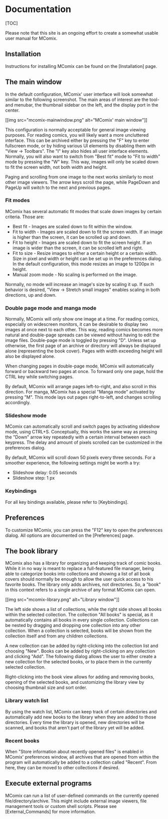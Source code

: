 Documentation
===

[TOC]

Please note that this site is an ongoing effort to create a somewhat usable user manual for MComix.

Installation
---

Instructions for installing MComix can be found on the [Installation] page.


The main window
---

In the default configuration, MComix' user interface will look somewhat similar to the following screenshot. The main areas of interest are the tool- and menubar, the thumbnail sidebar on the left, and the display port in the center.

[[img src="mcomix-mainwindow.png" alt="MComix' main window"]]

This configuration is normally acceptable for general image viewing purposes. For reading comics, you will likely want a more uncluttered interface. This can be archived either by pressing the "F" key to enter fullscreen mode, or by hiding various UI elements by disabling them with "View &rarr; Toolbars". The "I" key also hides all user interface elements. Normally, you will also want to switch from "Best fit" mode to "Fit to width" mode by pressing the "W" key. This way, images will only be scaled down to fit the screen width, not both width and height.

Paging and scrolling from one image to the next works similarly to most other image viewers. The arrow keys scroll the page, while PageDown and PageUp will switch to the next and previous pages.

### Fit modes ###

MComix has several automatic fit modes that scale down images by certain criteria. Those are:

- Best fit - Images are scaled down to fit within the window.
- Fit to width - Images are scaled down to fit the screen width. If an image is higher than the screen, it can be scrolled up and down.
- Fit to height - Images are scaled down to fit the screen height. If an image is wider than the screen,
it can be scrolled left and right.
- Fit to size - Resize images to either a certain height or a certain width. Size in pixel and width or height can be set up in the preferences dialog. In the default configuration, this mode resizes an image to 1200px in height.
- Manual zoom mode - No scaling is performed on the image.

Normally, no mode will increase an image's size by scaling it up. If such behavior is desired, "View &rarr; Stretch small images" enables scaling in both directions, up and down.

### Double page mode and manga mode ###

Normally, MComix will only show one image at a time. For reading comics, especially on widescreen monitors, it can be desirable to display two images at once next to each other. This way, reading comics becomes more natural and double-page spreads can be viewed without having to edit the image files. Double-page mode is toggled by pressing "D". Unless set up otherwise, the first page of an archive or directory will always be displayed alone (representing the book cover). Pages with width exceeding height will also be displayed alone.

When changing pages in double-page mode, MComix will automatically forward or backward two pages at once. To forward only one page, hold the CTRL key while switching pages.

By default, MComix will arrange pages left-to-right, and also scroll in this direction. For manga, MComix has a special "Manga mode" activated by pressing "M". This mode lays out pages right-to-left, and changes scrolling accordingly.

### Slideshow mode ###

MComix can automatically scroll and switch pages by activating slideshow mode, using CTRL+S. Conceptually, this works the same way as pressing the "Down" arrow key repeatedly with a certain interval between each keypress. The delay and amount of pixels scrolled can be customized in the preferences dialog.

By default, MComix will scroll down 50 pixels every three seconds. For a smoother experience, the following settings might be worth a try:

- Slideshow delay: 0.05 seconds
- Slideshow step: 1 px

### Keybindings ###

For all key bindings available, please refer to [Keybindings].

Preferences
---

To customize MComix, you can press the "F12" key to open the preferences dialog. All options are documented on the [Preferences] page.

The book library
---

MComix also has a library for organizing and keeping track of comic books. While it in no way is meant to replace a full-featured file manager, being able to categorize books into collections and showing a list of all book covers should normally be enough to allow the user quick access to his favorite books. The library only adds archives, not directories. So, a "book" in this context refers to a single archive of any format MComix can open.

[[img src="mcomix-library.png" alt="Library window"]]

The left side shows a list of collections, while the right side shows all books within the selected collection. The collection "All books" is special, as it automatically contains all books in every single collection. Collections can be nested by dragging and dropping one collection into any other collection. When a collection is selected, books will be shown from the collection itself and from any children collections.

A new collection can be added by right-clicking into the collection list and choosing "New". Books can be added by right-clicking on any collection and clicking "Add". The following dialog allows the user to either create a new collection for the selected books, or to place them in the currently selected collection.

Right-clicking into the book view allows for adding and removing books, opening of the selected books, and customizing the library view by choosing thumbnail size and sort order.

### Library watch list ###

By using the watch list, MComix can keep track of certain directories and automatically add new books to the library when they are added to those directories. Every time the library is opened, new directories will be scanned, and books that aren't part of the library yet will be added.

### Recent books ###

When "Store information about recently opened files" is enabled in MComix' preferences window, all archives that are opened from within the program will automatically be added to a collection called "Recent". From here, they can be moved to other collections if desired.

Execute external programs
---

MComix can run a list of user-defined commands on the currently opened file/directory/archive. This might include external image viewers, file management tools or custom shell scripts. Please see [External_Commands] for more information.
